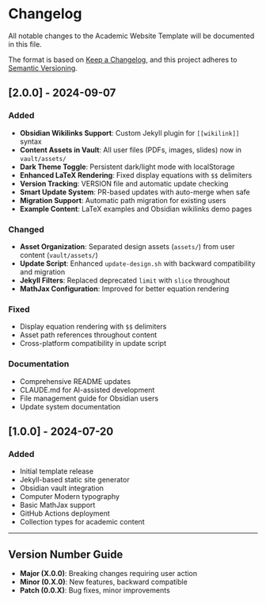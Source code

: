 # Changelog

All notable changes to the Academic Website Template will be documented in this file.

The format is based on [Keep a Changelog](https://keepachangelog.com/en/1.0.0/),
and this project adheres to [Semantic Versioning](https://semver.org/spec/v2.0.0.html).

## [2.0.0] - 2024-09-07

### Added
- **Obsidian Wikilinks Support**: Custom Jekyll plugin for `[[wikilink]]` syntax
- **Content Assets in Vault**: All user files (PDFs, images, slides) now in `vault/assets/`
- **Dark Theme Toggle**: Persistent dark/light mode with localStorage
- **Enhanced LaTeX Rendering**: Fixed display equations with `$$` delimiters
- **Version Tracking**: VERSION file and automatic update checking
- **Smart Update System**: PR-based updates with auto-merge when safe
- **Migration Support**: Automatic path migration for existing users
- **Example Content**: LaTeX examples and Obsidian wikilinks demo pages

### Changed
- **Asset Organization**: Separated design assets (`assets/`) from user content (`vault/assets/`)
- **Update Script**: Enhanced `update-design.sh` with backward compatibility and migration
- **Jekyll Filters**: Replaced deprecated `limit` with `slice` throughout
- **MathJax Configuration**: Improved for better equation rendering

### Fixed
- Display equation rendering with `$$` delimiters
- Asset path references throughout content
- Cross-platform compatibility in update script

### Documentation
- Comprehensive README updates
- CLAUDE.md for AI-assisted development
- File management guide for Obsidian users
- Update system documentation

## [1.0.0] - 2024-07-20

### Added
- Initial template release
- Jekyll-based static site generator
- Obsidian vault integration
- Computer Modern typography
- Basic MathJax support
- GitHub Actions deployment
- Collection types for academic content

---

## Version Number Guide

- **Major (X.0.0)**: Breaking changes requiring user action
- **Minor (0.X.0)**: New features, backward compatible
- **Patch (0.0.X)**: Bug fixes, minor improvements
